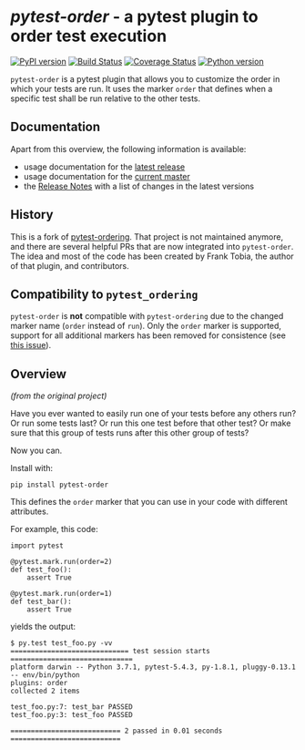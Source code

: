 _pytest-order_ - a pytest plugin to order test execution
========================================================

 [![PyPI version](https://badge.fury.io/py/pytest-order.svg)](https://badge.fury.io/py/pytest-order) [![Build Status](https://travis-ci.org/mrbean-bremen/pytest-order.svg?branch=master)](https://travis-ci.org/mrbean-bremen/pytest-order) [![Coverage Status](https://img.shields.io/coveralls/github/mrbean-bremen/pytest-order)](https://coveralls.io/github/badges/shields?branch=master) [![Python version](https://img.shields.io/pypi/pyversions/pytest-order.svg)](https://img.shields.io/pypi/pyversions/pytest-order.svg)

`pytest-order` is a pytest plugin that allows you to customize the order in which
your tests are run. It uses the marker `order` that defines when a specific
test shall be run relative to the other tests.  

Documentation
-------------
Apart from this overview, the following information is available:
- usage documentation for the [latest release](https://mrbean-bremen.github.io/pytest-order/stable/)
- usage documentation for the [current master](https://mrbean-bremen.github.io/pytest-order/dev/)
- the [Release Notes](https://github.com/mrbean-bremen/pytest-order/blob/master/CHANGELOG.md)
  with a list of changes in the latest versions

History
-------
This is a fork of [pytest-ordering](https://github.com/ftobia/pytest-ordering).
That project is not maintained anymore, and there are several helpful PRs
that are now integrated into `pytest-order`. The idea and most of the code
has been created by Frank Tobia, the author of that plugin, and contributors.

Compatibility to `pytest_ordering`
---------------------------------
`pytest-order` is **not** compatible with `pytest-ordering` due to the
changed marker name (`order` instead of `run`). Only the `order` 
marker is supported, support for all additional markers has been removed for
consistence (see [this issue](https://github.com/ftobia/pytest-ordering/issues/38)).

Overview
--------
_(from the original project)_

Have you ever wanted to easily run one of your tests before any others run?
Or run some tests last? Or run this one test before that other test? Or
make sure that this group of tests runs after this other group of tests?

Now you can.

Install with:

    pip install pytest-order

This defines the ``order`` marker that you can use in your code with
different attributes. 

For example, this code:

    import pytest

    @pytest.mark.run(order=2)
    def test_foo():
        assert True

    @pytest.mark.run(order=1)
    def test_bar():
        assert True

yields the output:

    $ py.test test_foo.py -vv
    ============================= test session starts ==============================
    platform darwin -- Python 3.7.1, pytest-5.4.3, py-1.8.1, pluggy-0.13.1 -- env/bin/python
    plugins: order
    collected 2 items

    test_foo.py:7: test_bar PASSED
    test_foo.py:3: test_foo PASSED

    =========================== 2 passed in 0.01 seconds ===========================
